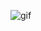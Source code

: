 ![gif](https://media0.giphy.com/media/fPCSpA9UcUOMSuy7uh/giphy.gif?cid=790b7611194eba7e6c3b9b3280cf978b06389517d71bccca&rid=giphy.gif&ct=g)
